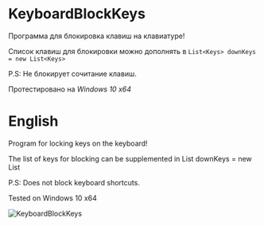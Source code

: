 # KeyboardBlockKeys

Программа для блокировка клавиш на клавиатуре! 

Список клавиш для блокировки можно дополнять в `List<Keys> downKeys = new List<Keys>`

P.S: Не блокирует сочитание клавиш.

Протестировано на *Windows 10 x64*

# English

Program for locking keys on the keyboard!

The list of keys for blocking can be supplemented in List <Keys> downKeys = new List <Keys>

P.S: Does not block keyboard shortcuts.

Tested on Windows 10 x64

![KeyboardBlockKeys](https://a.radikal.ru/a29/1809/3c/ed55cdf55052.png)
